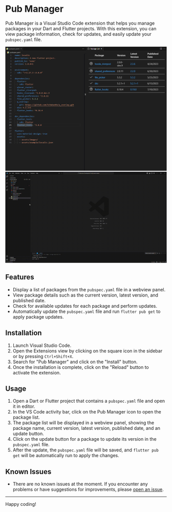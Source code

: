 # Pub Manager

Pub Manager is a Visual Studio Code extension that helps you manage packages in your Dart and Flutter projects. With this extension, you can view package information, check for updates, and easily update your `pubspec.yaml` file.

![Pub Manager](/media/pub-manager.png)
![Pub Manager](/media/pub-manager.gif)


## Features

- Display a list of packages from the `pubspec.yaml` file in a webview panel.
- View package details such as the current version, latest version, and published date.
- Check for available updates for each package and perform updates.
- Automatically update the `pubspec.yaml` file and run `flutter pub get` to apply package updates.

## Installation

1. Launch Visual Studio Code.
2. Open the Extensions view by clicking on the square icon in the sidebar or by pressing `Ctrl+Shift+X`.
3. Search for "Pub Manager" and click on the "Install" button.
4. Once the installation is complete, click on the "Reload" button to activate the extension.

## Usage

1. Open a Dart or Flutter project that contains a `pubspec.yaml` file and open it in editor.
2. In the VS Code activity bar, click on the Pub Manager icon to open the package list.
3. The package list will be displayed in a webview panel, showing the package name, current version, latest version, published date, and an update button.
4. Click on the update button for a package to update its version in the `pubspec.yaml` file.
5. After the update, the `pubspec.yaml` file will be saved, and `flutter pub get` will be automatically run to apply the changes.

## Known Issues

- There are no known issues at the moment. If you encounter any problems or have suggestions for improvements, please [open an issue](https://github.com/SchabanBo/pub_manager/issues).

---

Happy coding!
